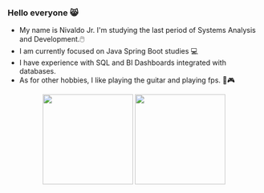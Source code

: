 ### Hello everyone 😸
- My name is Nivaldo Jr. I'm studying the last period of Systems Analysis and Development.🖱️
- I am currently focused on Java Spring Boot studies 💻
- I have experience with SQL and BI Dashboards integrated with databases.
- As for other hobbies, I like playing the guitar and playing fps. 🎸🎮

<div align=center>
  <img height="180em" src="https://github-readme-stats.vercel.app/api?username=nivaldodev&count_private=true&show_icons=true&theme=github_dark"/>
    <img height="180em"src="https://github-readme-stats.vercel.app/api/top-langs/?username=nivaldodev&layout=compact&hide=hack&show_icons=true&theme=github_dark" />
  <img height='180em' src='https://github-readme-streak-stats.herokuapp.com?user=nivaldodev&theme=github-dark&fire=EB0B0B&ring=4C8EDA&border=D3D2D2&stroke=D3D2D2&dates=E7E8E8&sideLabels=C3D1D9&sideNums=58A6FE
</div>

<div align=center><br>
  <img align="center" alt="Nivaldo-Java" height="50" width="50" src="https://cdn.jsdelivr.net/gh/devicons/devicon/icons/java/java-original.svg">
  <img align="center" alt="Nivaldo-HTML" height="50" width="50" src="https://cdn.jsdelivr.net/gh/devicons/devicon/icons/html5/html5-original.svg">
  <img align="center" alt="Nivaldo-CSS" height="50" width="50" src="https://cdn.jsdelivr.net/gh/devicons/devicon/icons/css3/css3-original.svg">
  <img align="center" alt="Nivaldo-Spring" height="50" width="50" src="https://cdn.jsdelivr.net/gh/devicons/devicon/icons/spring/spring-original.svg">
</div>

<div style="display: inline_block" ><br>

  <a href = "mailto:nivaldoalmeida.dev@gmail.com"><img align="center" alt="Nivaldo-Gmail" src="https://img.shields.io/badge/Gmail-D14836?style=for-the-badge&logo=gmail&logoColor=white"></a>
  <a href="https://www.linkedin.com/in/nivaldo-almeida-96957a16b/" target="_blank"><img align="center" alt="Filipe-Linkedin" src="https://img.shields.io/badge/-LinkedIn-%230077B5?style=for-the-badge&logo=linkedin&logoColor=white" target="_blank"></a> 
  
</div>
